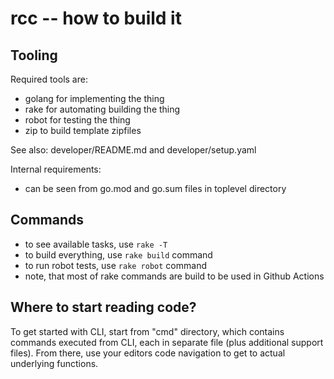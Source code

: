 # rcc -- how to build it

## Tooling

Required tools are:

- golang for implementing the thing
- rake for automating building the thing
- robot for testing the thing
- zip to build template zipfiles

See also: developer/README.md and developer/setup.yaml

Internal requirements:

- can be seen from go.mod and go.sum files in toplevel directory

## Commands

- to see available tasks, use `rake -T`
- to build everything, use `rake build` command
- to run robot tests, use `rake robot` command
- note, that most of rake commands are build to be used in Github Actions

## Where to start reading code?

To get started with CLI, start from "cmd" directory, which contains commands
executed from CLI, each in separate file (plus additional support files).
From there, use your editors code navigation to get to actual underlying
functions.
